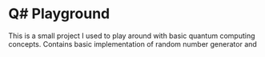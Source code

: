 # Q# Playground
This is a small project I used to play around with basic quantum computing concepts. Contains basic implementation of random number generator and 
